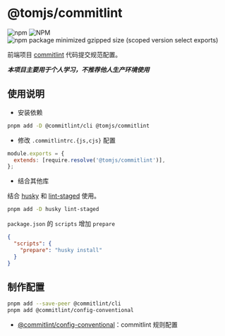 # @tomjs/commitlint

![npm](https://img.shields.io/npm/v/%40tomjs/commitlint) ![NPM](https://img.shields.io/npm/l/%40tomjs%2Fcommitlint) ![npm package minimized gzipped size (scoped version select exports)](https://img.shields.io/bundlejs/size/%40tomjs/commitlint)

前端项目 [commitlint](https://commitlint.js.org/) 代码提交规范配置。

**_本项目主要用于个人学习，不推荐他人生产环境使用_**

## 使用说明

- 安装依赖

```bash
pnpm add -D @commitlint/cli @tomjs/commitlint
```

- 修改 `.commitlintrc.{js,cjs}` 配置

```js
module.exports = {
  extends: [require.resolve('@tomjs/commitlint')],
};
```

- 结合其他库

结合 [husky](https://typicode.github.io/husky/) 和 [lint-staged](https://www.npmjs.com/package/lint-staged) 使用。

```bash
pnpm add -D husky lint-staged
```

`package.json` 的 `scripts` 增加 `prepare`

```json
{
  "scripts": {
    "prepare": "husky install"
  }
}
```

## 制作配置

```bash
pnpm add --save-peer @commitlint/cli
pnpm add @commitlint/config-conventional
```

- [@commitlint/config-conventional](https://www.npmjs.com/package/@commitlint/config-conventional)：commitlint 规则配置
